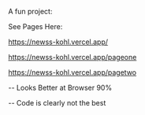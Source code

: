 A fun project:

See Pages Here:

https://newss-kohl.vercel.app/

https://newss-kohl.vercel.app/pageone

https://newss-kohl.vercel.app/pagetwo

-- Looks Better at Browser 90%

-- Code is clearly not the best

